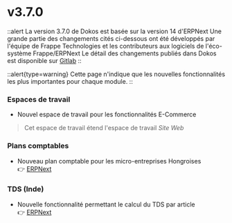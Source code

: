 # v3.7.0

::alert
La version 3.7.0 de Dokos est basée sur la version 14 d'ERPNext
Une grande partie des changements cités ci-dessous ont été développés par l'équipe de Frappe Technologies et les contributeurs aux logiciels de l'éco-système Frappe/ERPNext
Le détail des changements publiés dans Dokos est disponible sur [Gitlab](https://gitlab.com/dokos/dokos/-/releases/v3.7.0)
::

::alert{type=warning}
Cette page n'indique que les nouvelles fonctionnalités les plus importantes pour chaque module.
::


### Espaces de travail

- Nouvel espace de travail pour les fonctionnalités E-Commerce 
> Cet espace de travail étend l'espace de travail *Site Web*


### Plans comptables

- Nouveau plan comptable pour les micro-entreprises Hongroises  
:point_right: [ERPNext](https://github.com/frappe/erpnext/pull/32809)


### TDS (Inde)

- Nouvelle fonctionnalité permettant le calcul du TDS par article  
:point_right: [ERPNext](https://github.com/frappe/erpnext/pull/32646)